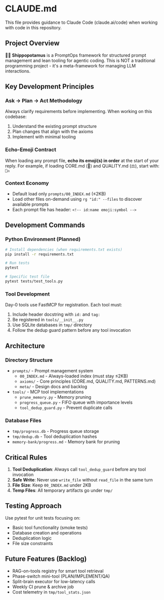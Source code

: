 # CLAUDE.md

This file provides guidance to Claude Code (claude.ai/code) when working with code in this repository.

## Project Overview

🚢🦛 **Shippopotamus** is a PromptOps framework for structured prompt management and lean tooling for agentic coding. This is NOT a traditional programming project - it's a meta-framework for managing LLM interactions.

## Key Development Principles

### Ask → Plan → Act Methodology
Always clarify requirements before implementing. When working on this codebase:
1. Understand the existing prompt structure
2. Plan changes that align with the axioms
3. Implement with minimal tooling

### Echo-Emoji Contract
When loading any prompt file, **echo its emoji(s) in order** at the start of your reply. For example, if loading CORE.md (🧭) and QUALITY.md (⚖️), start with: `🧭⚖️`

### Context Economy
- Default load only `prompts/00_INDEX.md` (≤2KB)
- Load other files on-demand using `rg "id:" --files` to discover available prompts
- Each prompt file has header: `<!-- id:name emoji:symbol -->`

## Development Commands

### Python Environment (Planned)
```bash
# Install dependencies (when requirements.txt exists)
pip install -r requirements.txt

# Run tests
pytest

# Specific test file
pytest tests/test_tools.py
```

### Tool Development
Day-0 tools use FastMCP for registration. Each tool must:
1. Include header docstring with `id:` and `tag:`
2. Be registered in `tools/__init__.py`
3. Use SQLite databases in `tmp/` directory
4. Follow the dedup guard pattern before any tool invocation

## Architecture

### Directory Structure
- `prompts/` - Prompt management system
  - `00_INDEX.md` - Always-loaded index (must stay ≤2KB)
  - `axioms/` - Core principles (CORE.md, QUALITY.md, PATTERNS.md)
  - `meta/` - Design docs and backlog
- `tools/` - MCP tool implementations
  - `prune_memory.py` - Memory pruning
  - `progress_queue.py` - FIFO queue with importance levels
  - `tool_dedup_guard.py` - Prevent duplicate calls

### Database Files
- `tmp/progress.db` - Progress queue storage
- `tmp/dedup.db` - Tool deduplication hashes
- `memory-bank/progress.md` - Memory bank for pruning

## Critical Rules

1. **Tool Deduplication**: Always call `tool_dedup_guard` before any tool invocation
2. **Safe Write**: Never use `write_file` without `read_file` in the same turn
3. **File Size**: Keep `00_INDEX.md` under 2KB
4. **Temp Files**: All temporary artifacts go under `tmp/`

## Testing Approach

Use pytest for unit tests focusing on:
- Basic tool functionality (smoke tests)
- Database creation and operations
- Deduplication logic
- File size constraints

## Future Features (Backlog)

- RAG-on-tools registry for smart tool retrieval
- Phase-switch mini-tool (PLAN/IMPLEMENT/QA)
- Split-brain executor for low-latency calls
- Weekly CI prune & archive job
- Cost telemetry in `tmp/tool_stats.json`